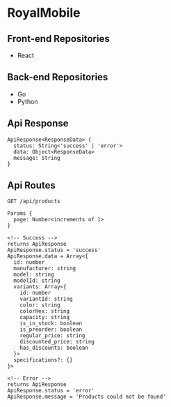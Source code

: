 # RoyalMobile
## Front-end Repositories
- React

## Back-end Repositories
- Go
- Python

## Api Response
```
ApiResponse<ResponseData> {
  status: String<'success' | 'error'>
  data: Object<ResponseData>
  message: String
}
```

## Api Routes
```
GET /api/products

Params {
  page: Number<increments of 1>
}

<!-- Success -->
returns ApiResponse
ApiResponse.status = 'success'
ApiResponse.data = Array<{
  id: number
  manufacturer: string
  model: string
  modelId: string
  variants: Array<{
    id: number
    variantId: string
    color: string
    colorHex: string
    capacity: string
    is_in_stock: boolean
    is_preorder: boolean
    regular_price: string
    discounted_price: string
    has_discounts: boolean
  }>
  specifications?: {}
}>

<!-- Error -->
returns ApiResponse
ApiResponse.status = 'error'
ApiResponse.message = 'Products could not be found'
```
